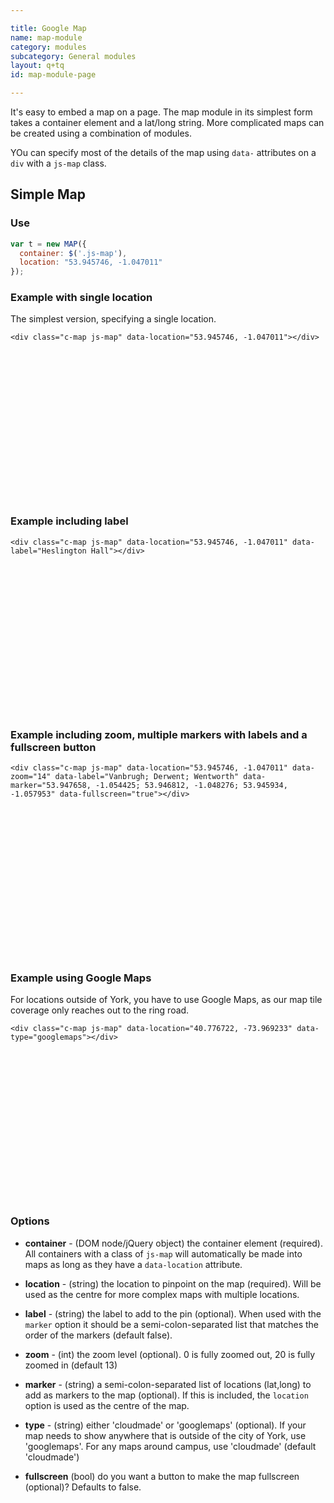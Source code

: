 ```yaml
---

title: Google Map
name: map-module
category: modules
subcategory: General modules
layout: q+tq
id: map-module-page

---
```


<div class="lead"><p>It's easy to embed a map on a page. The map module in its simplest form takes a container element and a lat/long string. More complicated maps can be created using a combination of modules.</p></div>

YOu can specify most of the details of the map using `data-` attributes on a `div` with a `js-map` class.

## Simple Map

### Use

```javascript
var t = new MAP({
  container: $('.js-map'),
  location: "53.945746, -1.047011"
});
```

### Example with single location

The simplest version, specifying a single location.

```markup
<div class="c-map js-map" data-location="53.945746, -1.047011"></div>
```

<div class="c-map js-map" data-location="53.945746, -1.047011" style="height:240px; margin-bottom:20px;"></div>

### Example including label

```markup
<div class="c-map js-map" data-location="53.945746, -1.047011" data-label="Heslington Hall"></div>
```

<div class="c-map js-map" data-location="53.945746, -1.047011" data-label="Heslington Hall" style="height:240px; margin-bottom:20px;"></div>

### Example including zoom, multiple markers with labels and a fullscreen button

```markup
<div class="c-map js-map" data-location="53.945746, -1.047011" data-zoom="14" data-label="Vanbrugh; Derwent; Wentworth" data-marker="53.947658, -1.054425; 53.946812, -1.048276; 53.945934, -1.057953" data-fullscreen="true"></div>
```

<div class="c-map js-map" data-location="53.945746, -1.047011" data-zoom="14" data-label="Vanbrugh; Derwent; Wentworth" data-marker="53.947658, -1.054425; 53.946812, -1.048276; 53.945934, -1.057953" data-fullscreen="true" style="height:240px; margin-bottom:20px;"></div>

### Example using Google Maps

For locations outside of York, you have to use Google Maps, as our map tile coverage only reaches out to the ring road.

```markup
<div class="c-map js-map" data-location="40.776722, -73.969233" data-type="googlemaps"></div>
```

<div class="c-map js-map" data-location="40.776722, -73.969233" data-type="googlemaps" style="height:240px; margin-bottom:20px;"></div>

### Options

 * **container** - (DOM node/jQuery object) the container element (required). All containers with a class of `js-map` will automatically be made into maps as long as they have a `data-location` attribute.
 * **location** - (string) the location to pinpoint on the map (required). Will be used as the centre for more complex maps with multiple locations.

 * **label** - (string) the label to add to the pin (optional). When used with the `marker` option it should be a semi-colon-separated list that matches the order of the markers (default false).
 * **zoom** - (int) the zoom level (optional). 0 is fully zoomed out, 20 is fully zoomed in (default 13)
 * **marker** - (string) a semi-colon-separated list of locations (lat,long) to add as markers to the map (optional). If this is included, the `location` option is used as the centre of the map.
 * **type** - (string) either 'cloudmade' or 'googlemaps' (optional). If your map needs to show anywhere that is outside of the city of York, use 'googlemaps'. For any maps around campus, use 'cloudmade' (default 'cloudmade')
 * **fullscreen** (bool) do you want a button to make the map fullscreen (optional)? Defaults to false.


